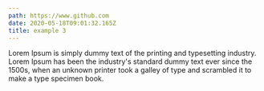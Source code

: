 ```yaml
---
path: https://www.github.com
date: 2020-05-18T09:01:32.165Z
title: example 3
---
```

Lorem Ipsum is simply dummy text of the printing and typesetting industry. Lorem Ipsum has been the industry's standard dummy text ever since the 1500s, when an unknown printer took a galley of type and scrambled it to make a type specimen book.